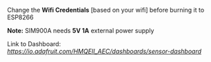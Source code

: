 Change the **Wifi Credentials** [based on your wifi] before burning it to ESP8266

**Note:** SIM900A needs **5V 1A** external power supply

Link to Dashboard:  _https://io.adafruit.com/HMQEII_AEC/dashboards/sensor-dashboard_
	


